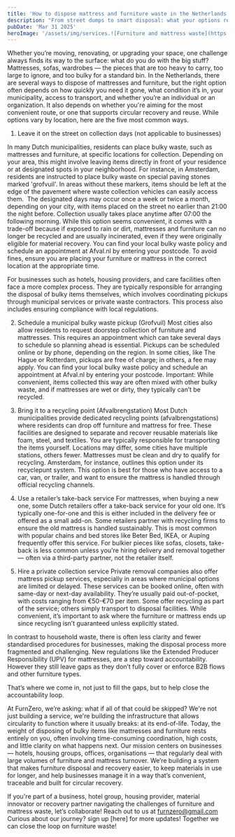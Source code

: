 ```yaml
---
title: 'How to dispose mattress and furniture waste in the Netherlands'
description: "From street dumps to smart disposal: what your options really are in the Netherlands"
pubDate: 'Mar 31 2025'
heroImage: '/assets/img/services.![Furniture and mattress waste](https://github.com/user-attachments/assets/2fa3f0f8-97a0-4813-8a94-2b12a456c9bd)/jpg'
---
```


Whether you’re moving, renovating, or upgrading your space, one challenge always finds its way to the surface: what do you do with the big stuff? Mattresses, sofas, wardrobes — the pieces that are too heavy to carry, too large to ignore, and too bulky for a standard bin. 
In the Netherlands, there are several ways to dispose of mattresses and furniture, but the right option often depends on how quickly you need it gone, what condition it’s in, your municipality, access to transport, and whether you’re an individual or an organization. It also depends on whether you're aiming for the most convenient route, or one that supports circular recovery and reuse. While options vary by location, here are the five most common ways.

1. Leave it on the street on collection days (not applicable to businesses)

In many Dutch municipalities, residents can place bulky waste, such as mattresses and furniture, at specific locations for collection. Depending on your area, this might involve leaving items directly in front of your residence or at designated spots in your neighborhood.​
For instance, in Amsterdam, residents are instructed to place bulky waste on special paving stones marked 'grofvuil'. In areas without these markers, items should be left at the edge of the pavement where waste collection vehicles can easily access them. ​
The designated days may occur once a week or twice a month, depending on your city, with items placed on the street no earlier than 21:00 the night before. Collection usually takes place anytime after 07:00 the following morning.
While this option seems convenient, it comes with a trade-off because if exposed to rain or dirt, mattresses and furniture can no longer be recycled and are usually incinerated, even if they were originally eligible for material recovery. 
You can find your local bulky waste policy and schedule an appointment at Afval.nl by entering your postcode.
To avoid fines, ensure you are placing your furniture or mattress in the correct location at the appropriate time.

For businesses such as hotels, housing providers, and care facilities often face a more complex process. They are typically responsible for arranging the disposal of bulky items themselves, which involves coordinating pickups through municipal services or private waste contractors. This process also includes ensuring compliance with local regulations.

2. Schedule a municipal bulky waste pickup (Grofvuil)
Most cities also allow residents to request doorstep collection of furniture and mattresses. This requires an appointment which can take several days to schedule so planning ahead is essential.
Pickups can be scheduled online or by phone, depending on the region.
In some cities, like The Hague or Rotterdam, pickups are free of charge; in others, a fee may apply.
You can find your local bulky waste policy and schedule an appointment at Afval.nl by entering your postcode.
Important: While convenient, items collected this way are often mixed with other bulky waste, and if mattresses are wet or dirty, they typically can’t be recycled.

3. Bring it to a recycling point (Afvalbrengstation)
Most Dutch municipalities provide dedicated recycling points (afvalbrengstations) where residents can drop off furniture and mattress for free. These facilities are designed to separate and recover reusable materials like foam, steel, and textiles.
You are typically responsible for transporting the items yourself.
Locations may differ, some cities have multiple stations, others fewer.
Mattresses must be clean and dry to qualify for recycling. Amsterdam, for instance, outlines this option under its recyclepunt system.
This option is best for those who have access to a car, van, or trailer, and want to ensure the mattress is handled through official recycling channels.

4. Use a retailer’s take-back service
For mattresses, when buying a new one, some Dutch retailers offer a take-back service for your old one.
It’s typically one-for-one and this is either included in the delivery fee or offered as a small add-on.
Some retailers partner with recycling firms to ensure the old mattress is handled sustainably. This is most common with popular chains and bed stores like Beter Bed, IKEA, or Auping frequently offer this service.
For bulkier pieces like sofas, closets, take-back is less common unless you're hiring delivery and removal together — often via a third-party partner, not the retailer itself. 

5. Hire a private collection service
Private removal companies also offer mattress pickup services, especially in areas where municipal options are limited or delayed.
These services can be booked online, often with same-day or next-day availability.
They’re usually paid out-of-pocket, with costs ranging from €50-€70 per item.
Some offer recycling as part of the service; others simply transport to disposal facilities.
While convenient, it’s important to ask where the furniture or mattress ends up since recycling isn’t guaranteed unless explicitly stated.

In contrast to household waste, there is often less clarity and fewer standardised procedures for businesses, making the disposal process more fragmented and challenging. New regulations like the Extended Producer Responsibility (UPV) for mattresses, are a step toward accountability. However they still leave gaps as they don’t fully cover or enforce B2B flows and other furniture types.

That’s where we come in, not just to fill the gaps, but to help close the accountability loop.

At FurnZero, we’re asking: what if all of that could be skipped?
We're not just building a service, we're building the infrastructure that allows circularity to function where it usually breaks: at its end-of-life. Today, the weight of disposing of bulky items like mattresses and furniture rests entirely on you, often involving time-consuming coordination, high costs, and little clarity on what happens next. 
Our mission centers on businesses — hotels, housing groups, offices, organisations — that regularly deal with large volumes of furniture and mattress turnover. We’re building a system that makes furniture disposal and recovery easier, to keep materials in use for longer, and help businesses manage it in a way that’s convenient, traceable and built for circular recovery. 

If you're part of a business, hotel group, housing provider, material innovator or recovery partner navigating the challenges of furniture and mattress waste, let’s collaborate! Reach out to us at furnzero@gmail.com Curious about our journey? sign up [here] for more updates! Together we can close the loop on furniture waste! 
